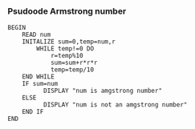 <h3 class="code-line" data-line-start=0 data-line-end=1 ><a id="Pseudocode_Armstrong_number_0"></a>Psudoode Armstrong number</h3>
<pre><code>BEGIN
    READ num
    INITALIZE sum=0,temp=num,r
        WHILE temp!=0 DO
            r=temp%10
            sum=sum+r*r*r
            temp=temp/10
    END WHILE
    IF sum=num 
          DISPLAY &quot;num is amgstrong number&quot;
    ELSE
          DISPLAY &quot;num is not an amgstrong number&quot;
    END IF 
END</code></pre>
